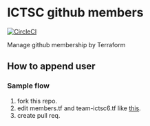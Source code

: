 # ICTSC github members

[![CircleCI](https://circleci.com/gh/ictsc/ictsc-github-member.svg?style=svg)](https://circleci.com/gh/ictsc/ictsc-github-member)

Manage github membership by Terraform

## How to append user

### Sample flow

1. fork this repo.
1. edit members.tf and team-ictsc6.tf like [this](https://github.com/ictsc/ictsc-github-member/pull/5).
1. create pull req.
